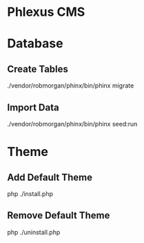# Phlexus CMS

# Database

## Create Tables

./vendor/robmorgan/phinx/bin/phinx migrate

## Import Data

 ./vendor/robmorgan/phinx/bin/phinx seed:run

# Theme

## Add Default Theme

php ./install.php

## Remove Default Theme
php ./uninstall.php
